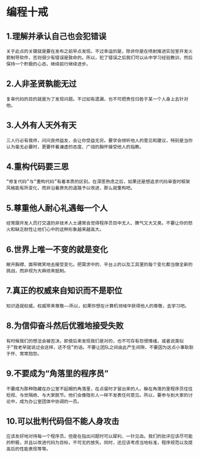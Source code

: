 















# **编程十戒**

## 1.理解并承认自己也会犯错误

```
关于此点的关键就是要在发布之前早点发现。不过幸运的是，除非你是在喷射推进实验室开发火箭制导软件，否则很少有错误是致命的。所以，犯了错误之后我们可以从中学习经验教训，然后保持一个积极的心态，继续前行继续进步。
```



## 2.人非圣贤孰能无过

```
复审代码的目的就是为了发现问题。不过如有遗漏，也不可把责任归咎于某一个人身上去针对他。
```



## 3.人外有人天外有天

```
三人行必有我师，问问良师益友，会让你受益无穷。要学会倾听他人的意见和建议，特别是当你认为毫无必要时，更要怀着谦虚的态度、广阔的胸怀接受他人的指教。
```



## 4.重构代码要三思

```
“修复代码”与“重构代码”有着本质的区别。在深思熟虑之后，如果还是想追求代码审查时框架风格能有所变化，而非沿着原先的道路予以改进，那么就重构吧。
```



## 5.尊重他人耐心礼遇每一个人

```
经常跟开发人员打交道的非技术人士通常会觉得程序员目中无人、脾气又大又臭。不要让你的怒火和缺乏耐性让他们心中的这种形象越来越高大。
```



## 6.世界上唯一不变的就是变化

```
敞开胸襟、面带微笑地去接受变化。把需求中的、平台上的以及工具里的每个变化都当做全新的挑战，而非视为大麻烦来抵制。
```



## 7.真正的权威来自知识而不是职位

```
知识造就权威，权威带来尊敬——所以，如果你想在计算机领域中获得他人的尊敬，去学习吧。
```



## 8.为信仰奋斗然后优雅地接受失败

```
有时候我们的想法会被否决。即使后来发现我们是对的，也不可存有怨恨情绪，或者说类似于“我老早就说过会这样，还不信”的话。不要让团队之间由此产生间隙，不要因为这点小事耿耿于怀、常常抱怨。
```



## 9.不要成为“角落里的程序员”

```
不要成为那种隐藏在办公室不起眼的角落里，在点餐时才冒出来的人。躲在角落的里程序员往往短视、与世隔绝、与大家脱节。他们会像隐形人一样不发表任何意见。所以，要参与到大家的讨论中，成为办公室团体中协调的一员。
```



## 10.可以批判代码但不能人身攻击

```
应该友好地对待每一个程序员，但是在指出问题时可以犀利、一针见血。我们的批评应该尽可能的积极，并且以改进代码为目标，不可无的放矢。同时，还应该考虑当地标准，程序规范以及提高后的性能表现等等。
```







